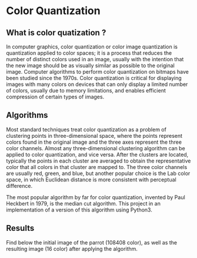# Color Quantization

## What is color quatization ?
In computer graphics, color quantization or color image quantization is quantization applied to color spaces; it is a process that reduces the number of distinct colors used in an image, usually with the intention that the new image should be as visually similar as possible to the original image. Computer algorithms to perform color quantization on bitmaps have been studied since the 1970s. Color quantization is critical for displaying images with many colors on devices that can only display a limited number of colors, usually due to memory limitations, and enables efficient compression of certain types of images.

## Algorithms
Most standard techniques treat color quantization as a problem of clustering points in three-dimensional space, where the points represent colors found in the original image and the three axes represent the three color channels. Almost any three-dimensional clustering algorithm can be applied to color quantization, and vice versa. After the clusters are located, typically the points in each cluster are averaged to obtain the representative color that all colors in that cluster are mapped to. The three color channels are usually red, green, and blue, but another popular choice is the Lab color space, in which Euclidean distance is more consistent with perceptual difference.

The most popular algorithm by far for color quantization, invented by Paul Heckbert in 1979, is the median cut algorithm. This project in an implementation of a version of this algorithm using Python3.

## Results
Find below the initial image of the parrot (108408 color), as well as the resulting image (16 color) after applying the algorithm.

